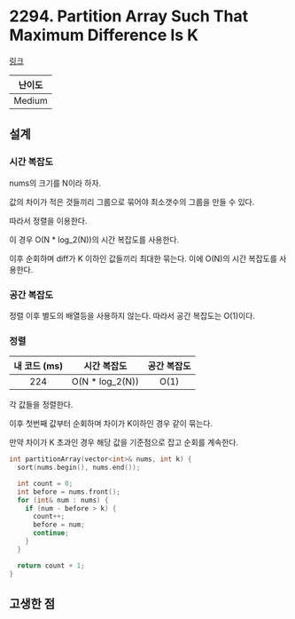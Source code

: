 # 2294. Partition Array Such That Maximum Difference Is K

[링크](https://leetcode.com/problems/partition-array-such-that-maximum-difference-is-k/)

| 난이도 |
| :----: |
| Medium |

## 설계

### 시간 복잡도

nums의 크기를 N이라 하자.

값의 차이가 적은 것들끼리 그룹으로 묶어야 최소갯수의 그룹을 만들 수 있다.

따라서 정렬을 이용한다.

이 경우 O(N \* log_2(N))의 시간 복잡도를 사용한다.

이후 순회하며 diff가 K 이하인 값들끼리 최대한 묶는다. 이에 O(N)의 시간 복잡도를 사용한다.

### 공간 복잡도

정렬 이후 별도의 배열등을 사용하지 않는다. 따라서 공간 복잡도는 O(1)이다.

### 정렬

| 내 코드 (ms) |   시간 복잡도    | 공간 복잡도 |
| :----------: | :--------------: | :---------: |
|     224      | O(N \* log_2(N)) |    O(1)     |

각 값들을 정렬한다.

이후 첫번째 값부터 순회하며 차이가 K이하인 경우 같이 묶는다.

만약 차이가 K 초과인 경우 해당 값을 기준점으로 잡고 순회를 계속한다.

```cpp
int partitionArray(vector<int>& nums, int k) {
  sort(nums.begin(), nums.end());

  int count = 0;
  int before = nums.front();
  for (int& num : nums) {
    if (num - before > k) {
      count++;
      before = num;
      continue;
    }
  }

  return count + 1;
}
```

## 고생한 점
